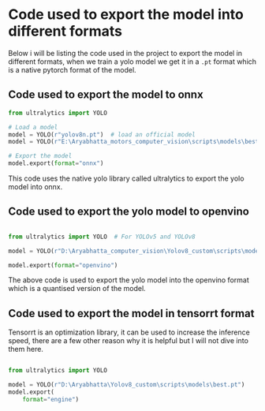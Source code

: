 # Code used to export the model into different formats

Below i will be listing the code used in the project to export the model in different formats, when we train a yolo model we get it in a `.pt` format which is a native pytorch format of the model.

## Code used to export the model to onnx

``` py title="onnx_converter.py" linenums="1"
from ultralytics import YOLO

# Load a model
model = YOLO(r"yolov8n.pt")  # load an official model
model = YOLO(r"E:\Aryabhatta_motors_computer_vision\scripts\models\best.pt")  # load a custom trained model

# Export the model
model.export(format="onnx")
```

This code uses the native yolo library called ultralytics to export the yolo model into onnx.

## Code used to export the yolo model to openvino

```py title="yolo_openvino_export.py" linenums="1"

from ultralytics import YOLO  # For YOLOv5 and YOLOv8

model = YOLO(r"D:\Aryabhatta_computer_vision\Yolov8_custom\scripts\models\best(1).pt")

model.export(format="openvino")

```

The above code is used to export the yolo model into the openvino format which is a quantised version of the model.

## Code used to export the model in tensorrt format

Tensorrt is an optimization library, it can be used to increase the inference speed, there are a few other reason why it is helpful but I will not dive into them here.

```py title="yolov8_tensorrt.py" linenums="1"

from ultralytics import YOLO

model = YOLO(r"D:\Aryabhatta\Yolov8_custom\scripts\models\best.pt")
model.export(
    format="engine")
```

